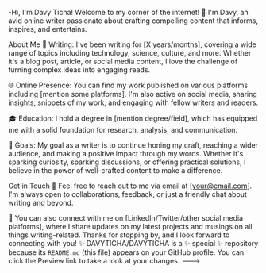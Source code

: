 -Hi, I'm Davy Ticha!
Welcome to my corner of the internet! 🚀 I'm Davy, an avid online writer passionate about crafting compelling content that informs, inspires, and entertains.

About Me
📝 Writing: I've been writing for [X years/months], covering a wide range of topics including technology, science, culture, and more. Whether it's a blog post, article, or social media content, I love the challenge of turning complex ideas into engaging reads.

🌐 Online Presence: You can find my work published on various platforms including [mention some platforms]. I'm also active on social media, sharing insights, snippets of my work, and engaging with fellow writers and readers.

🎓 Education: I hold a degree in [mention degree/field], which has equipped me with a solid foundation for research, analysis, and communication.

🚀 Goals: My goal as a writer is to continue honing my craft, reaching a wider audience, and making a positive impact through my words. Whether it's sparking curiosity, sparking discussions, or offering practical solutions, I believe in the power of well-crafted content to make a difference.

Get in Touch
📧 Feel free to reach out to me via email at [your@email.com]. I'm always open to collaborations, feedback, or just a friendly chat about writing and beyond.

🔗 You can also connect with me on [LinkedIn/Twitter/other social media platforms], where I share updates on my latest projects and musings on all things writing-related.
Thanks for stopping by, and I look forward to connecting with you! ✨
DAVYTICHA/DAVYTICHA is a ✨ special ✨ repository because its `README.md` (this file) appears on your GitHub profile.
You can click the Preview link to take a look at your changes.
--->
